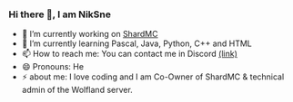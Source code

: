 ### Hi there 👋, I am NikSne

- 🔭 I’m currently working on [ShardMC](https://discord.gg/W87YPkWw8t)
- 🌱 I’m currently learning Pascal, Java, Python, C++ and HTML
- 📫 How to reach me: You can contact me in Discord [(link)](https://discordapp.com/users/760511113795207168/)
- 😄 Pronouns: He
- ⚡ about me: I love coding and I am Co-Owner of ShardMC & technical admin of the Wolfland server.
<!--
**NikSneMC/NikSneMC** is a ✨ _special_ ✨ repository because its `README.md` (this file) appears on your GitHub profile.

Here are some ideas to get you started:

- 🔭 I’m currently working on ...
- 🌱 I’m currently learning ...
- 👯 I’m looking to collaborate on ...
- 🤔 I’m looking for help with ...
- 💬 Ask me about ...
- 📫 How to reach me: ...
- 😄 Pronouns: ...
- ⚡ Fun fact: ...
-->
